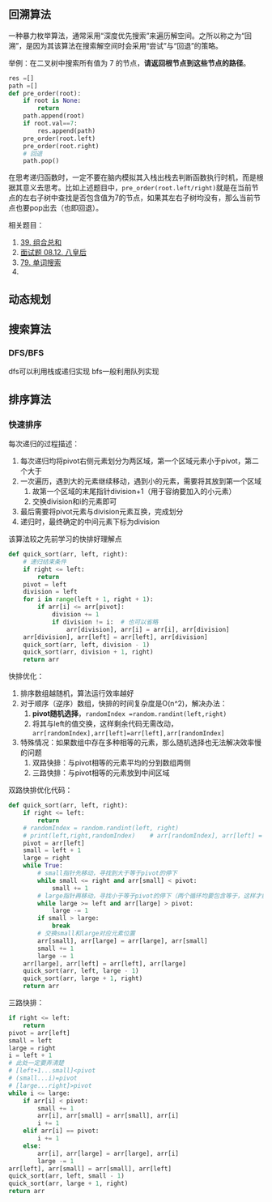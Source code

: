 ## 回溯算法
一种暴力枚举算法，通常采用“深度优先搜索”来遍历解空间。之所以称之为“回溯”，是因为其该算法在搜索解空间时会采用“尝试”与“回退”的策略。

举例：在二叉树中搜索所有值为 7 的节点，**请返回根节点到这些节点的路径**。
```python
res =[]
path =[]
def pre_order(root):
	if root is None:
		return
	path.append(root)
	if root.val==7:
		res.append(path)
	pre_order(root.left)
	pre_order(root.right)
	# 回退
	path.pop()
```
在思考递归函数时，一定不要在脑内模拟其入栈出栈去判断函数执行时机，而是根据其意义去思考。比如上述题目中，`pre_order(root.left/right)`就是在当前节点的左右子树中查找是否包含值为7的节点，如果其左右子树均没有，那么当前节点也要pop出去（也即回退）。

相关题目：
1. [39. 组合总和](https://leetcode.cn/problems/combination-sum/)
2. [面试题 08.12. 八皇后](https://leetcode.cn/problems/eight-queens-lcci/)
3. [79. 单词搜索](https://leetcode.cn/problems/word-search/)
4. 
## 动态规划

## 搜索算法

### DFS/BFS

dfs可以利用栈或递归实现
bfs一般利用队列实现

## 排序算法
### 快速排序

每次递归的过程描述：
1. 每次递归均将pivot右侧元素划分为两区域，第一个区域元素小于pivot，第二个大于
2. 一次遍历，遇到大的元素继续移动，遇到小的元素，需要将其放到第一个区域
	1. 故第一个区域的末尾指针division+1（用于容纳要加入的小元素）
	2. 交换division和i的元素即可
3. 最后需要将pivot元素与division元素互换，完成划分
4. 递归时，最终确定的中间元素下标为division

该算法较之先前学习的快排好理解点
```python
def quick_sort(arr, left, right):  
    # 递归结束条件  
    if right <= left:  
        return  
    pivot = left  
    division = left   
    for i in range(left + 1, right + 1):  
        if arr[i] <= arr[pivot]:  
            division += 1  
            if division != i:  # 也可以省略  
                arr[division], arr[i] = arr[i], arr[division]  
    arr[division], arr[left] = arr[left], arr[division]  
    quick_sort(arr, left, division - 1)  
    quick_sort(arr, division + 1, right)  
    return arr
```

快排优化：
1. 排序数组越随机，算法运行效率越好
2. 对于顺序（逆序）数组，快排的时间复杂度是O(n^2)，解决办法：
	1. **pivot随机选择**，`randomIndex =random.randint(left,right)`
	2. 将其与left的值交换，这样剩余代码无需改动，`arr[randomIndex],arr[left]=arr[left],arr[randomIndex]`
3. 特殊情况：如果数组中存在多种相等的元素，那么随机选择也无法解决效率慢的问题
	1. 双路快排：与pivot相等的元素平均的分到数组两侧
	2. 三路快排：与pivot相等的元素放到中间区域

双路快排优化代码：
```python
def quick_sort(arr, left, right):  
    if right <= left:  
        return  
    # randomIndex = random.randint(left, right)  
    # print(left,right,randomIndex)    # arr[randomIndex], arr[left] = arr[left], arr[randomIndex]    
    pivot = arr[left]  
    small = left + 1  
    large = right  
    while True:  
        # small指针先移动，寻找到大于等于pivot的停下  
        while small <= right and arr[small] < pivot:  
            small += 1  
        # large指针再移动，寻找小于等于pivot的停下（两个循环均要包含等于，这样才能将等于pivot的元素均匀分布在两侧）  
        while large >= left and arr[large] > pivot:  
            large -= 1  
        if small > large:  
            break  
        # 交换small和large对应元素位置  
        arr[small], arr[large] = arr[large], arr[small]  
        small += 1  
        large -= 1  
    arr[large], arr[left] = arr[left], arr[large]  
    quick_sort(arr, left, large - 1)  
    quick_sort(arr, large + 1, right)  
    return arr
```

三路快排：
```python
if right <= left:  
    return  
pivot = arr[left]  
small = left  
large = right  
i = left + 1  
# 此处一定要弄清楚  
# [left+1...small]<pivot  
# (small...i)=pivot  
# [large...right]>pivot  
while i <= large:  
    if arr[i] < pivot:  
        small += 1  
        arr[i], arr[small] = arr[small], arr[i]  
        i += 1  
    elif arr[i] == pivot:  
        i += 1  
    else:  
        arr[i], arr[large] = arr[large], arr[i]  
        large -= 1  
arr[left], arr[small] = arr[small], arr[left]  
quick_sort(arr, left, small - 1)  
quick_sort(arr, large + 1, right)  
return arr
```




